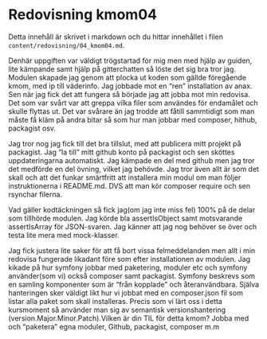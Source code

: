 ---
---
Redovisning kmom04
=========================

Detta innehåll är skrivet i markdown och du hittar innehållet i filen `content/redovisning/04_kmom04.md`.

Denhär uppgiften var väldigt trögstartad för mig men med hjälp av guiden, lite kämpande samt hjälp på gitterchatten så löste det sig bra tror jag. Modulen skapade jag genom att plocka ut koden som gällde föregående kmom, med ip till väderinfo. Jag jobbade mot en “ren” installation av anax. Sen när jag fick det att fungera så började jag att jobba mot min redovisa. Det som var svårt var att greppa vilka filer som användes för endamålet och skulle flyttas ut. Det var svårare än jag trodde att fåtill sammtidigt som man måste få kläm på andra bitar så som hur man jobbar med composer, hithub, packagist osv. 

Jag tror nog jag fick till det bra tillslut, med att publicera mitt projekt på packagist. Jag “la till” mitt github konto på packagist och sen sköttes uppdateringarna automatiskt. Jag kämpade en del med github men jag tror det medförde en del övning, vilket jag behövde. Jag tror även allt är som det skall och att det funkar smärtfritt att installera min modul om man följer instruktionerna i README.md. DVS att man kör composer require och sen rsynchar filerna.

Vad gäller kodtäckningen så fick jag(om jag inte miss fel) 100% på de delar som tillhörde modulen. Jag körde bla assertIsObject samt motsvarande assertIsArray för JSON-svaren. Jag känner att jag nog behöver se över och testa lite mera med mock-klasser.

Jag fick justera lite saker för att få bort vissa felmeddelanden men allt i min redovisa fungerade likadant före som efter installationen av modulen. Jag kikade på hur symfony jobbar med paketering, moduler etc och symfony använder(som vi) också composer samt packagist. Symfony beskrevs som en samling komponenter som är “från kopplade” och återanvändbara. Själva hanteringen sker väldigt likt hur vi jobbat med en composer.json fil som listar alla paket som skall installeras. Precis som vi lärt oss i detta kursmoment så använder man sig av semantisk versionshantering (version.Major.Minor.Patch).Vilken är din TIL för detta kmom? Jobba med och “paketera” egna moduler, Github, packagist, composer m.m
